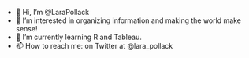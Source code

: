 - 👋 Hi, I’m @LaraPollack
- 👀 I’m interested in organizing information and making the world make sense!
- 🌱 I’m currently learning R and Tableau.
- 📫 How to reach me: on Twitter at @lara_pollack

<!---
LaraPollack/LaraPollack is a ✨ special ✨ repository because its `README.md` (this file) appears on your GitHub profile.
You can click the Preview link to take a look at your changes.
--->
